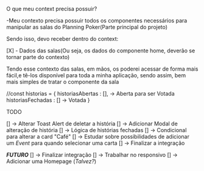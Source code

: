 O que meu context precisa possuir?

-Meu contexto precisa possuir todos os componentes necessários para manipular as salas do Planning Poker(Parte principal do projeto)

Sendo isso, devo receber dentro do context:

[X] - Dados das salas(Ou seja, os dados do componente home, deverão se tornar parte do contexto)

Tendo esse contexto das salas, em mãos, os poderei acessar de forma mais fácil,e tê-los disponível para toda a minha aplicação, sendo assim, bem mais simples de tratar o componente da sala

//const historias = {
historiasAbertas : [], -> Aberta para ser Votada
historiasFechadas : [] -> Votada
}

TODO

[] -> Alterar Toast Alert de deletar a história
[] -> Adicionar Modal de alteração de história
[] -> Lógica de histórias fechadas
[] -> Condicional para alterar a card "Café"
[] -> Estudar sobre possibilidades de adicionar um _Event_ para quando selecionar uma carta
[] -> Finalizar a integração

**_FUTURO_**
[] -> Finalizar integração
[] -> Trabalhar no responsivo
[] -> Adicionar uma Homepage (_Talvez?_)
